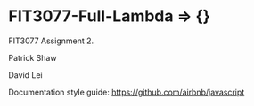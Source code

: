 # FIT3077-Full-Lambda => {}
FIT3077 Assignment 2.

Patrick Shaw

David Lei

Documentation style guide: https://github.com/airbnb/javascript

